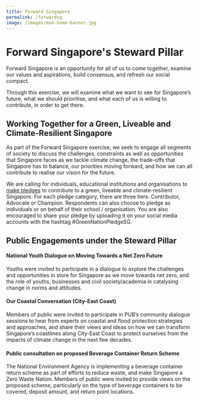 ```yaml
---
title: Forward Singapore
permalink: /forwardsg
image: /images/mse-home-banner.jpg
---
```


# Forward Singapore's Steward Pillar

Forward Singapore is an opportunity for all of us to come together, examine our values and aspirations, build consensus, and refresh our social compact.

Through this exercise, we will examine what we want to see for Singapore’s future, what we should prioritise, and what each of us is willing to contribute, in order to get there.

## Working Together for a Green, Liveable and Climate-Resilient Singapore

As part of the Forward Singapore exercise, we seek to engage all segments of society to discuss the challenges, constraints as well as opportunities that Singapore faces as we tackle climate change, the trade-offs that Singapore has to balance, our priorities moving forward, and how we can all contribute to realise our vision for the future.

We are calling for individuals, educational institutions and organisations to [make pledges](http://go.gov.sg/greennationpledge) to contribute to a green, liveable and climate-resilient Singapore. For each pledge category, there are three tiers: Contributor, Advocate or Champion. Respondents can also choose to pledge as individuals or on behalf of their school / organisation. You are also encouraged to share your pledge by uploading it on your social media accounts with the hashtag #GreenNationPledgeSG.


## Public Engagements under the Steward Pillar

#### National Youth Dialogue on Moving Towards a Net Zero Future
Youths were invited to participate in a dialogue to explore the challenges and opportunities in store for Singapore as we move towards net zero, and the role of youths, businesses and civil society/academia in catalysing change in norms and attitudes. 

#### Our Coastal Conversation (City-East Coast)
Members of public were invited to participate in PUB’s community dialogue sessions to hear from experts on coastal and flood protection strategies and approaches, and share their views and ideas on how we can transform Singapore’s coastlines along City-East Coast to protect ourselves from the impacts of climate change in the next few decades. 

#### Public consultation on proposed Beverage Container Return Scheme
The National Environment Agency is implementing a beverage container return scheme as part of efforts to reduce waste, and make Singapore a Zero Waste Nation. Members of public were invited to provide views on the proposed scheme, particularly on the type of beverage containers to be covered, deposit amount, and return point locations. 
